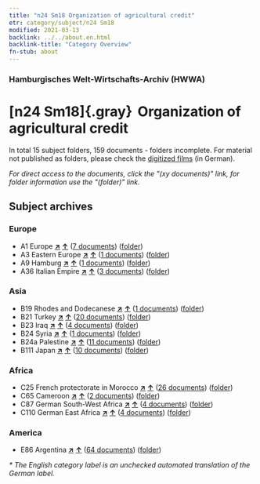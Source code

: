 ```yaml
---
title: "n24 Sm18 Organization of agricultural credit"
etr: category/subject/n24 Sm18
modified: 2021-03-13
backlink: ../../about.en.html
backlink-title: "Category Overview"
fn-stub: about
---
```


### Hamburgisches Welt-Wirtschafts-Archiv (HWWA)
# [n24 Sm18]{.gray}&#8201; Organization of agricultural credit&#160; 





In total 15 subject folders, 159 documents - folders incomplete.
For material not published as folders, please check the [digitized films](/film/h1_sh) (in German).

_For direct access to the documents, click the "(xy documents)" link, for folder information use the "(folder)" link._

## Subject archives



### Europe

- A1 Europe [**&nearr;**](../../../geo/i/140892/about.en.html "Europe (all folders)") [**&uarr;**](../../../geo/about.en.html#A1 "Country category system") (<a href="https://pm20.zbw.eu/dfgview/sh/140892,145381" title="about: Europe : Organization of agricultural credit" target="_blank">7 documents</a>) ([folder](http://purl.org/pressemappe20/folder/sh/140892,145381))
- A3 Eastern Europe [**&nearr;**](../../../geo/i/140896/about.en.html "Eastern Europe (all folders)") [**&uarr;**](../../../geo/about.en.html#A3 "Country category system") (<a href="https://pm20.zbw.eu/dfgview/sh/140896,145381" title="about: Eastern Europe : Organization of agricultural credit" target="_blank">1 documents</a>) ([folder](http://purl.org/pressemappe20/folder/sh/140896,145381))
- A9 Hamburg [**&nearr;**](../../../geo/i/140905/about.en.html "Hamburg (all folders)") [**&uarr;**](../../../geo/about.en.html#A9 "Country category system") (<a href="https://pm20.zbw.eu/dfgview/sh/140905,145381" title="about: Hamburg : Organization of agricultural credit" target="_blank">1 documents</a>) ([folder](http://purl.org/pressemappe20/folder/sh/140905,145381))
- A36 Italian Empire [**&nearr;**](../../../geo/i/141012/about.en.html "Italian Empire (all folders)") [**&uarr;**](../../../geo/about.en.html#A36 "Country category system") (<a href="https://pm20.zbw.eu/dfgview/sh/141012,145381" title="about: Italian Empire : Organization of agricultural credit" target="_blank">3 documents</a>) ([folder](http://purl.org/pressemappe20/folder/sh/141012,145381))

### Asia

- B19 Rhodes and Dodecanese [**&nearr;**](../../../geo/i/141106/about.en.html "Rhodes and Dodecanese (all folders)") [**&uarr;**](../../../geo/about.en.html#B19 "Country category system") (<a href="https://pm20.zbw.eu/dfgview/sh/141106,145381" title="about: Rhodes and Dodecanese : Organization of agricultural credit" target="_blank">1 documents</a>) ([folder](http://purl.org/pressemappe20/folder/sh/141106,145381))
- B21 Turkey [**&nearr;**](../../../geo/i/141111/about.en.html "Turkey (all folders)") [**&uarr;**](../../../geo/about.en.html#B21 "Country category system") (<a href="https://pm20.zbw.eu/dfgview/sh/141111,145381" title="about: Turkey : Organization of agricultural credit" target="_blank">20 documents</a>) ([folder](http://purl.org/pressemappe20/folder/sh/141111,145381))
- B23 Iraq [**&nearr;**](../../../geo/i/141113/about.en.html "Iraq (all folders)") [**&uarr;**](../../../geo/about.en.html#B23 "Country category system") (<a href="https://pm20.zbw.eu/dfgview/sh/141113,145381" title="about: Iraq : Organization of agricultural credit" target="_blank">4 documents</a>) ([folder](http://purl.org/pressemappe20/folder/sh/141113,145381))
- B24 Syria [**&nearr;**](../../../geo/i/141114/about.en.html "Syria (all folders)") [**&uarr;**](../../../geo/about.en.html#B24 "Country category system") (<a href="https://pm20.zbw.eu/dfgview/sh/141114,145381" title="about: Syria : Organization of agricultural credit" target="_blank">1 documents</a>) ([folder](http://purl.org/pressemappe20/folder/sh/141114,145381))
- B24a Palestine [**&nearr;**](../../../geo/i/141115/about.en.html "Palestine (all folders)") [**&uarr;**](../../../geo/about.en.html#B24a "Country category system") (<a href="https://pm20.zbw.eu/dfgview/sh/141115,145381" title="about: Palestine : Organization of agricultural credit" target="_blank">11 documents</a>) ([folder](http://purl.org/pressemappe20/folder/sh/141115,145381))
- B111 Japan [**&nearr;**](../../../geo/i/141272/about.en.html "Japan (all folders)") [**&uarr;**](../../../geo/about.en.html#B111 "Country category system") (<a href="https://pm20.zbw.eu/dfgview/sh/141272,145381" title="about: Japan : Organization of agricultural credit" target="_blank">10 documents</a>) ([folder](http://purl.org/pressemappe20/folder/sh/141272,145381))

### Africa

- C25 French protectorate in Morocco [**&nearr;**](../../../geo/i/141358/about.en.html "French protectorate in Morocco (all folders)") [**&uarr;**](../../../geo/about.en.html#C25 "Country category system") (<a href="https://pm20.zbw.eu/dfgview/sh/141358,145381" title="about: French protectorate in Morocco : Organization of agricultural credit" target="_blank">26 documents</a>) ([folder](http://purl.org/pressemappe20/folder/sh/141358,145381))
- C65 Cameroon [**&nearr;**](../../../geo/i/141410/about.en.html "Cameroon (all folders)") [**&uarr;**](../../../geo/about.en.html#C65 "Country category system") (<a href="https://pm20.zbw.eu/dfgview/sh/141410,145381" title="about: Cameroon : Organization of agricultural credit" target="_blank">2 documents</a>) ([folder](http://purl.org/pressemappe20/folder/sh/141410,145381))
- C87 German South-West Africa [**&nearr;**](../../../geo/i/141450/about.en.html "German South-West Africa (all folders)") [**&uarr;**](../../../geo/about.en.html#C87 "Country category system") (<a href="https://pm20.zbw.eu/dfgview/sh/141450,145381" title="about: German South-West Africa : Organization of agricultural credit" target="_blank">4 documents</a>) ([folder](http://purl.org/pressemappe20/folder/sh/141450,145381))
- C110 German East Africa [**&nearr;**](../../../geo/i/141471/about.en.html "German East Africa (all folders)") [**&uarr;**](../../../geo/about.en.html#C110 "Country category system") (<a href="https://pm20.zbw.eu/dfgview/sh/141471,145381" title="about: German East Africa : Organization of agricultural credit" target="_blank">4 documents</a>) ([folder](http://purl.org/pressemappe20/folder/sh/141471,145381))

### America

- E86 Argentina [**&nearr;**](../../../geo/i/141692/about.en.html "Argentina (all folders)") [**&uarr;**](../../../geo/about.en.html#E86 "Country category system") (<a href="https://pm20.zbw.eu/dfgview/sh/141692,145381" title="about: Argentina : Organization of agricultural credit" target="_blank">64 documents</a>) ([folder](http://purl.org/pressemappe20/folder/sh/141692,145381))


_* The English category label is an unchecked automated translation of the German label._

